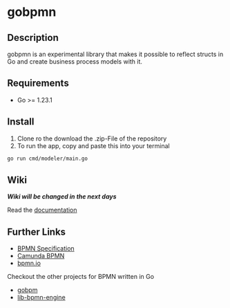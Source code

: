 # gobpmn

## Description

gobpmn is an experimental library that makes it possible to reflect structs in Go and create business process models with it.

## Requirements

* Go >= 1.23.1

## Install

1. Clone ro the download the .zip-File of the repository
2. To run the app, copy and paste this into your terminal

```bash
go run cmd/modeler/main.go
```

## Wiki

***Wiki will be changed in the next days***

Read the [documentation](https://github.com/deemount/gobpmn/wiki)

## Further Links

* [BPMN Specification](https://www.omg.org/spec/BPMN)
* [Camunda BPMN](https://camunda.com/bpmn/)
* [bpmn.io](https://bpmn.io/)

Checkout the other projects for BPMN written in Go

* [gobpm](https://github.com/dr-dobermann/gobpm)
* [lib-bpmn-engine](https://github.com/nitram509/lib-bpmn-engine)
